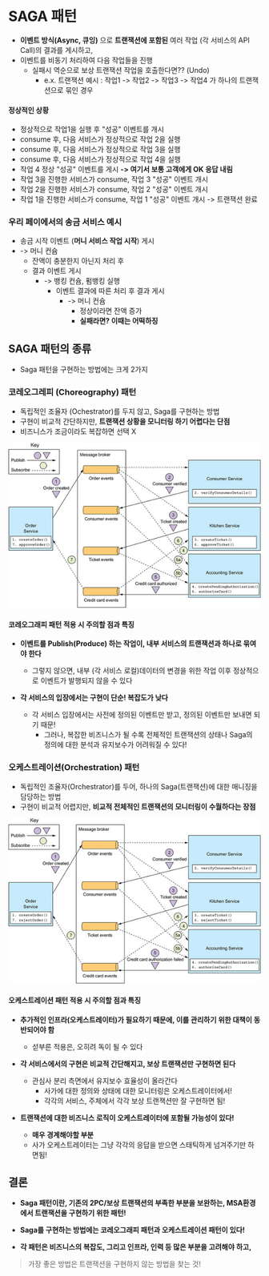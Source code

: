 # SAGA 패턴

- **이벤트 방식(Async, 큐잉)** 으로 **트랜잭션에 포함된** 여러 작업 (각 서비스의 API Call)의 결과를 게시하고, 
- 이벤트를 비동기 처리하여 다음 작업들을 진행
  - 실패시 역순으로 보상 트랜잭션 작업을 호출한다면?? (Undo)
    - e.x. 트랜잭션 예시 : 작업1 -> 작업2 -> 작업3 -> 작업4 가 하나의 트랜잭션으로 묶인 경우

#### 정상적인 상황 
- 정상적으로 작업1을 실행 후 "성공" 이벤트를 개시
- consume 후, 다음 서비스가 정상적으로 작업 2을 실행
- consume 후, 다음 서비스가 정상적으로 작업 3을 실행
- consume 후, 다음 서비스가 정상적으로 작업 4을 실행
- 작업 4 정상 "성공" 이벤트를 게시  **-> 여기서 보통 고객에게 OK 응답 내림**
- 작업 3을 진행한 서비스가 consume, 작업 3 "성공" 이벤트 개시 
- 작업 2을 진행한 서비스가 consume, 작업 2 "성공" 이벤트 개시 
- 작업 1을 진행한 서비스가 consume, 작업 1 "성공" 이벤트 개시 -> 트랜잭션 완료


### 우리 페이에서의 송금 서비스 예시 

- 송금 시작 이벤트 (**머니 서비스 작업 시작**) 게시
- -> 머니 컨슘 
  - 잔액이 충분한지 아닌지 처리 후 
  - 결과 이벤트 게시
    - -> 뱅킹 컨슘, 펌뱅킹 실행
      - 이벤트 결과에 따른 처리 후 결과 게시
        - -> 머니 컨슘
          - 정상이라면 잔액 증가 
          - **실패라면? 이때는 어떡하징**


## SAGA 패턴의 종류 
- Saga 패턴을 구현하는 방법에는 크게 2가지 

### 코레오그레피 (Choreography) 패턴
- 독립적인 조율자 (Ochestrator)를 두지 않고, Saga를 구현하는 방법
- 구현이 비교적 간단하지만, **트랜잭션 상황을 모니터링 하기 어렵다는 단점**
- 비즈니스가 조금이라도 복잡하면 선택 X 

![](../image/choreography.png)

#### 코레오그래피 패턴 적용 시 주의할 점과 특징 

- **이벤트를 Publish(Produce) 하는 작업이, 내부 서비스의 트랜잭션과 하나로 묶여야 한다**
  - 그렇지 않으면, 내부 (각 서비스 로컬)데이터의 변경을 위한 작업 이후 정상적으로 이벤트가 발행되지 않을 수 있다

- **각 서비스의 입장에서는 구현이 단순! 복잡도가 낮다**
  - 각 서비스 입장에서는 사전에 정의된 이벤트만 받고, 정의된 이벤트만 보내면 되기 때문!
    - 그러나, 복잡한 비즈니스가 될 수록 전체적인 트랜잭션의 상태나 Saga의 정의에 대한 분석과 유지보수가 어려워질 수 있다!



### 오케스트레이션(Orchestration) 패턴
- 독립적인 조율자(Orchestrator)를 두어, 하나의 Saga(트랜잭션)에 대한 매니징을 담당하는 방법
- 구현이 비교적 어렵지만, **비교적 전체적인 트랜잭션의 모니터링이 수월하다는 장점**


![](../image/orchestration.png)


#### 오케스트레이션 패턴 적용 시 주의할 점과 특징

- **추가적인 인프라(오케스트레이터)가 필요하기 때문에, 이를 관리하기 위한 대책이 동반되어야 함**
  - 섣부른 적용은, 오히려 독이 될 수 있다

- **각 서비스에서의 구현은 비교적 간단해지고, 보상 트랜잭션만 구현하면 된다**
  - 관심사 분리 측면에서 유지보수 효율성이 올라간다
    - 사가에 대한 정의와 상태에 대한 모니터링은 오케스트레이터에서!
    - 각각의 서비스, 주체에서 각각 보상 트랜잭션만 잘 구현하면 됨!

- **트랜잭션에 대한 비즈니스 로직이 오케스트레이터에 포함될 가능성이 있다!**
  - **매우 경계해야할 부분**
  - 사가 오케스트레이터는 그냥 각각의 응답을 받으면 스태틱하게 넘겨주기만 하면됨!


## 결론 
- **Saga 패턴이란, 기존의 2PC/보상 트랜잭션의 부족한 부분을 보완하는, MSA환경에서 트랜잭션을 구현하기 위한 패턴!**

- **Saga를 구현하는 방법에는 코레오그래피 패턴과 오케스트레이션 패턴이 있다!**
- **각 패턴은 비즈니스의 복잡도, 그리고 인프라, 인력 등 많은 부분을 고려해야 하고,**

> 가장 좋은 방법은 트랜잭션을 구현하지 않는 방법을 찾는 것!

